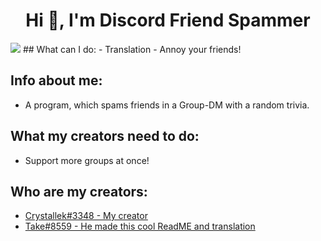 <h1 align="center">Hi 👋, I'm Discord Friend Spammer</h1>
<img src="https://komarev.com/ghpvc/?username=aszope&style=flat-square&label=REPO+VIEWS" />
## What can I do:
- Translation
- Annoy your friends!

## Info about me:
- A program, which spams friends in a Group-DM with a random trivia.

## What my creators need to do:
- Support more groups at once!

## Who are my creators:
- [Crystallek#3348 - My creator](https://github.com/Crystallek)
- [Take#8559 - He made this cool ReadME and translation](https://github.com/takoda121)
